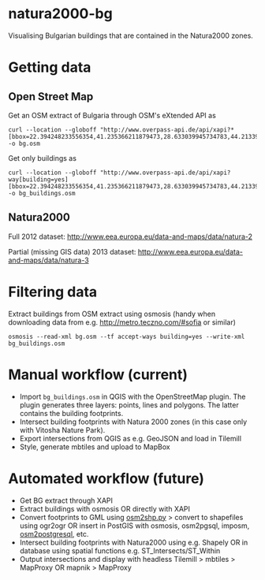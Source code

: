 natura2000-bg
=============

Visualising Bulgarian buildings that are contained in the Natura2000 zones. 


Getting data
================

Open Street Map
---------------

Get an OSM extract of Bulgaria through OSM's eXtended API as

    curl --location --globoff "http://www.overpass-api.de/api/xapi?*[bbox=22.394248233556354,41.235366211879473,28.633039945734783,44.213393561835581]" -o bg.osm

Get only buildings as

    curl --location --globoff "http://www.overpass-api.de/api/xapi?way[building=yes][bbox=22.394248233556354,41.235366211879473,28.633039945734783,44.213393561835581]" -o bg_buildings.osm
    
    
Natura2000
----------
    
Full 2012 dataset: http://www.eea.europa.eu/data-and-maps/data/natura-2

Partial (missing GIS data) 2013 dataset: http://www.eea.europa.eu/data-and-maps/data/natura-3

Filtering data
==============

Extract buildings from OSM extract using osmosis (handy when downloading data from e.g. http://metro.teczno.com/#sofia or similar)

    osmosis --read-xml bg.osm --tf accept-ways building=yes --write-xml bg_buildings.osm
    

Manual workflow (current)
=========================

* Import ```bg_buildings.osm``` in QGIS with the OpenStreetMap plugin.
The plugin generates three layers: points, lines and polygons. The latter contains the building footprints. 
* Intersect building footprints with Natura 2000 zones (in this case only with Vitosha Nature Park).
* Export intersections from QGIS as e.g. GeoJSON and load in Tilemill
* Style, generate mbtiles and upload to MapBox

Automated workflow (future)
===========================

* Get BG extract through XAPI
* Extract buildings with osmosis OR directly with XAPI
* Convert footprints to GML using [osm2shp.py](http://wiki.openstreetmap.org/wiki/Converting_OSM_to_GML) > convert to shapefiles using ogr2ogr OR insert in PostGIS with osmosis, osm2pgsql, imposm, [osm2postgresql](http://wiki.openstreetmap.org/wiki/Osm2postgresql), etc.
* Intersect building footprints with Natura2000 using e.g. Shapely OR in database using spatial functions e.g. ST_Intersects/ST_Within
* Output intersections and display with headless Tilemill > mbtiles > MapProxy OR mapnik > MapProxy
